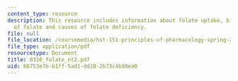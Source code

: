 ```yaml
---
content_type: resource
description: This resource includes information about folate uptake, biochemical activities
  of folate and causes of folate deficiency.
file: null
file_location: /coursemedia/hst-151-principles-of-pharmacology-spring-2005/86753e7bb1ff5ad1dd282b73c4b98ea0_0310_folate_nt2.pdf
file_type: application/pdf
resourcetype: Document
title: 0310_folate_nt2.pdf
uid: 86753e7b-b1ff-5ad1-dd28-2b73c4b98ea0
---
```

